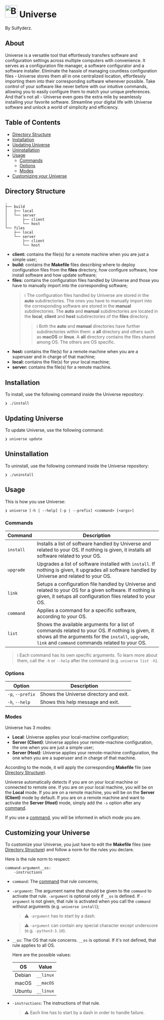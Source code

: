 # <img width="40" height="40" src="https://gitlab.com/uploads/-/system/project/avatar/24016226/galaxy.png?width=96" alt="Banner"> Universe
By Sulfyderz.

## About
Universe is a versatile tool that effortlessly transfers software and configuration settings across multiple computers with convenience. It serves as a configuration file manager, a software configurator and a software installer. Eliminate the hassle of managing countless configuration files - Universe stores them all in one centralized location, effortlessly importing them into their corresponding software whenever possible. Take control of your software like never before with our intuitive commands, allowing you to easily configure them to match your unique preferences. And that's not all - Universe even goes the extra mile by seamlessly installing your favorite software. Streamline your digital life with Universe software and unlock a world of simplicity and efficiency.

## Table of Contents

- [Directory Structure](#directory-structure)
- [Installation](#installation)
- [Updating Universe](#updating-universe)
- [Uninstallation](#uninstallation)
- [Usage](#usage)
    - [Commands](#commands)
    - [Options](#options)
    - [Modes](#modes)
- [Customizing your Universe](#customizing-your-universe)

## Directory Structure
```
.
├── build
│   ├── local
│   └── server
│       ├── client
│       └── host
└── files
    ├── local
    └── server
        ├── client
        └── host
```
- **client:** contains the file(s) for a remote machine when you are just a simple user;
- **build:** contains the **Makefile** files describing where to deploy configuration files from the **files** directory, how configure software, how install software and how update software;
- **files:** contains the configuration files handled by Universe and those you have to manually import into the corresponding software;
    > ℹ️ The configuration files handled by Universe are stored in the **auto** subdirectories. The ones you have to manually import into the corresponding software are stored in the **manual** subdirectories. 
    > The **auto** and **manual** subdirectories are located in the **local**, **client** and **host** subdirectories of the **files** directory.
    >> ℹ️ Both the **auto** and **manual** directories have further subdirectories within them: a **all** directory and others such as **macOS** or **linux**. A **all** directory contains the files shared among OS. The others are OS specific.
- **host:** contains the file(s) for a remote machine when you are a superuser and in charge of that machine;
- **local:** contains the file(s) for your local machine;
- **server:** contains the file(s) for a remote machine.

## Installation
To install, use the following command inside the Universe repository:
```
❯ ./install
```

## Updating Universe
To update Universe, use the following command:
```
❯ universe update
```

## Uninstallation
To uninstall, use the following command inside the Universe repository:
```
❯ ./uninstall
```

## Usage
This is how you use Universe:
```
❯ universe [-h | --help] [-p | --prefix] <command> [<args>]
```
### Commands
| Command | Description |
| ------ | ------ |
| `install` | Installs a list of software handled by Universe and related to your OS. If nothing is given, it installs all software related to your OS. |
| `upgrade` | Upgrades a list of software installed with `install`. If nothing is given, it upgrades all software handled by Universe and related to your OS. |
| `link` | Setups a configuration file handled by Universe and related to your OS for a given software. If nothing is given, it setups all configuration files related to your OS. |
| `command` | Applies a command for a specific software, according to your OS. |
| `list` | Shows the available arguments for a list of commands related to your OS. If nothing is given, it shows all the arguments for the `install`, `upgrade`, `link` and `command` commands related to your OS. |

> ℹ️
> Each command has its own specific arguments. To learn more about them, call the `-h` or `--help` after the command (e.g. `universe list -h`).

### Options
| Option | Description |
| ------ | ------ |
| `-p`, `--prefix` | Shows the Universe directory and exit. |
| `-h`, `--help` | Shows this help message and exit. |

### Modes
Universe has 3 modes: 
- **Local**: Universe applies your local-machine configuration; 
- **Server (Client)**: Universe applies your remote-machine configuration, the one when you are just a simple user;
- **Server (Host)**: Universe applies your remote-machine configuration, the one when you are a superuser and in charge of that machine.

According to the mode, it will apply the corresponding **Makefile** file (see [Directory Structure](#directory-structure)).

Universe automatically detects if you are on your local machine or connected to remote one. If you are on your local machine, you will be on the **Local** mode. If you are on a remote machine, you will be on the **Server (Client)** mode by default. If you are on a remote machine and want to activate the **Server (Host)** mode, simply add the `-s` option after any [command](#commands).

If you use a [command](#commands), you will be informed in which mode you are.

## Customizing your Universe
To customize your Universe, you just have to edit the **Makefile** files (see [Directory Structure](#directory-structure)) and follow a norm for the rules you declare.

Here is the rule norm to respect:
```
command-argument__os:
    -instructions
```
- `command`: The [command](#commands) that rule concerns;
- `-argument`: The argument name that should be given to the `command` to activate that rule. `-argument` is optional only if `__os` is defined. If `-argument` is not given, that rule is activated when you call the `command` without arguments (e.g. `universe install`);
    > ⚠️ `-argument` has to start by a dash.

    > ⚠️ `-argument` can contain any special character except underscore (e.g. `-python3-3.10`). 
- `__os`: The OS that rule concerns. `__os` is optional. If it's not defined, that rule applies to all OS. 

    Here are the possible values:

    | OS | Value |
    | ------ | ------ |
    | Debian | `__linux` |
    | macOS | `__macOS` |
    | Ubuntu | `__linux` |
- `-instructions`: The instructions of that rule.
    > ⚠️ Each line has to start by a dash in order to handle failure.
